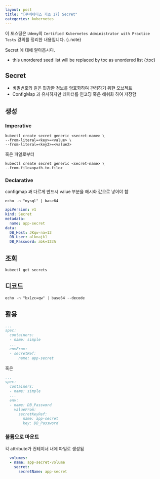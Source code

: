 ```yaml
---
layout: post
title: "[쿠버네티스 기초 17] Secret"
categories: kubernetes
---
```


이 포스팅은 `Udemy`의 `Certified Kubernetes Administrator with Practice Tests` 강의를 정리한 내용입니다.
{:.note}

Secret 에 대해 알아봅시다.

* this unordered seed list will be replaced by toc as unordered list
{:toc}

## Secret

- 비밀번호와 같은 민감한 정보를 암호화하여 관리하기 위한 오브젝트
- ConfigMap 과 유사하지만 데이터를 인코딩 혹은 해쉬화 하여 저장함

## 생성

### Imperative

```
kubectl create secret generic <secret-name> \
--from-literal=<key>=<value> \
--from-literal=<key2>=<value2>
```

혹은 파일로부터

```
kubectl create secret generic <secret-name> \
--from-file=<path-to-file>
```

### Declarative

configmap 과 다르게 반드시 value 부분을 해시화 값으로 넣어야 함

```
echo -n "mysql" | base64
```

```yaml
apiVersion: v1
kind: Secret
metadata:
  name: app-secret
data:
  DB_Host: JKqw-na=12
  DB_User: alknajk1
  DB_Password: abk=123A
```

## 조회

```
kubectl get secrets
```

## 디코드

```
echo -n "bx1zc=qw" | base64 --decode
```

## 활용

```yaml
...
spec:
  containers:
  - name: simple
  ...
  envFrom:
  - secretRef:
      name: app-secret
```

혹은

```yaml
...
spec:
  containers:
  - name: simple
  ...
  env:
  - name: DB_Password
    valueFrom:
      secretKeyRef:
        name: app-secret
        key: DB_Password
```

### 볼륨으로 마운트

각 attribute가 컨테이너 내에 파일로 생성됨

```yaml
  volumes:
  - name: app-secret-volume
    secret:
      secretName: app-secret
```
